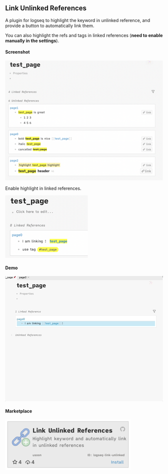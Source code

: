 ## Link Unlinked References

A plugin for logseq to highlight the keyword in unlinked reference, and provide a button to automatically link them. 

You can also highlight the refs and tags in linked references (**need to enable manually in the settings**).

#### Screenshot
![](image/screenshot.png)

Enable highlight in linked references.

<img src="image/linked.png" alt="drawing" height="200"/>

#### Demo
![Demo](image/demo.gif)

#### Marketplace
<img src="image/marketplace.png" alt="drawing" width="400"/>
